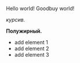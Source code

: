 Hello world!
Goodbuy world!


*курсив.*

**Полужирный.**  




* add element 1 
* add element 2 
* add element 3 

